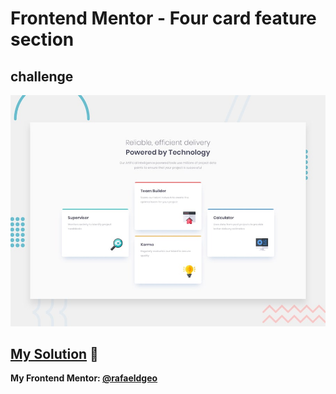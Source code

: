 # Frontend Mentor - Four card feature section
## challenge

![Design preview for the Four card feature section coding challenge](./design/desktop-preview.jpg)

## [My Solution](https://rafaeldgeo.github.io/my-practices-in-the-frontend-mentor/newbie/four-card-feature-section-master/) 🚀
**My Frontend Mentor: [@rafaeldgeo](https://www.frontendmentor.io/profile/rafaeldgeo)**
